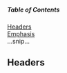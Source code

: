 ##### Table of Contents  
[Headers](#headers)  
[Emphasis](#emphasis)  
...snip...    
<a name="headers"/>
## Headers
